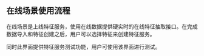 

## 在线场景使用流程

在线场景是上线特征服务，使用在线数据提供硬实时的在线特征抽取接口。在完成数据导入和特征创建之后，用户可以选择特征来创建特征服务。

同时此界面提供特征服务测试功能，用户可使用该界面进行测试。
